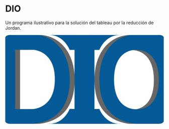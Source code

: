 # DIO
 Un programa ilustrativo para la solución del tableau por la reducción de Jordan.

![Logo](icon.png)
